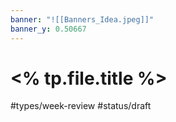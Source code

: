 ```yaml
---
banner: "![[Banners_Idea.jpeg]]"
banner_y: 0.50667
---
```

# <% tp.file.title %>
#types/week-review  #status/draft 
